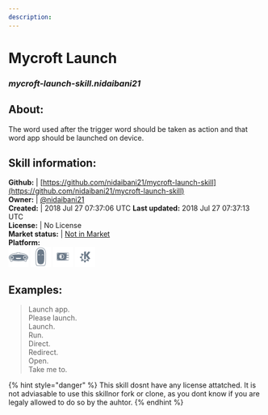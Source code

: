 ```yaml
---
description: 
---
```


# Mycroft Launch  
### _mycroft-launch-skill.nidaibani21_  
## About:  
The word used after the trigger word should be taken as action and that word app should be launched on device.

## Skill information:  
**Github:** | [https://github.com/nidaibani21/mycroft-launch-skill](https://github.com/nidaibani21/mycroft-launch-skill)  
**Owner:** | [@nidaibani21](https://github.com/nidaibani21)  
**Created:** | 2018 Jul 27 07:37:06 UTC  **Last updated:** 2018 Jul 27 07:37:13 UTC  
**License:** | No License  
**Market status:** | [Not in Market](https://market.mycroft.ai/skill/)  
**Platform:**  
 ![Mark I](../.gitbook/assets/mark-1-icon.png)  ![Mark II](../.gitbook/assets/mark-2-icon.png)  ![Picroft](../.gitbook/assets/picroft-icon.png)  ![plasmoid](../.gitbook/assets/kde.png)   
## Examples:  
> Launch app.  
> Please launch.  
> Launch.  
> Run.  
> Direct.  
> Redirect.  
> Open.  
> Take me to.  
  
{% hint style="danger" %}
This skill dosnt have any license attatched. It is not adviasable to use this skillnor fork or clone, as you dont know if you are legaly allowed to do so by the auhtor.
{% endhint %}
